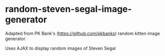 random-steven-segal-image-generator
=============================
Adapted from PK Bank's (https://github.com/pkbanks) random kitten image generator.

Uses AJAX to display random images of Steven Segal